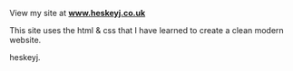 View my site at **www.heskeyj.co.uk**

This site uses the html & css that I have learned to create a clean modern website.

heskeyj.

